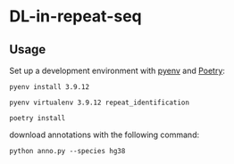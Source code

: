 <!--
 * @Author: yangtcai yangtcai@gmail.com
 * @Date: 2022-05-12 22:59:30
 * @LastEditors: yangtcai yangtcai@gmail.com
 * @LastEditTime: 2022-05-16 19:06:43
 * @FilePath: /DL-in-repeat-seq/README.md
 * @Description: 这是默认设置,请设置`customMade`, 打开koroFileHeader查看配置 进行设置: https://github.com/OBKoro1/koro1FileHeader/wiki/%E9%85%8D%E7%BD%AE
-->

# DL-in-repeat-seq

## Usage

Set up a development environment with [pyenv](https://github.com/pyenv/pyenv) and [Poetry](https://github.com/python-poetry/poetry):
```shell
pyenv install 3.9.12

pyenv virtualenv 3.9.12 repeat_identification

poetry install
```

download annotations with the following command:
```shell
python anno.py --species hg38
```
